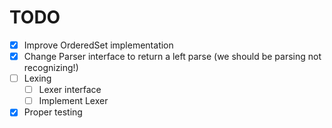 # TODO

- [x] Improve OrderedSet implementation
- [x] Change Parser interface to return a left parse (we should be parsing not recognizing!)
- [ ] Lexing
    - [ ] Lexer interface
    - [ ] Implement Lexer
- [x] Proper testing
